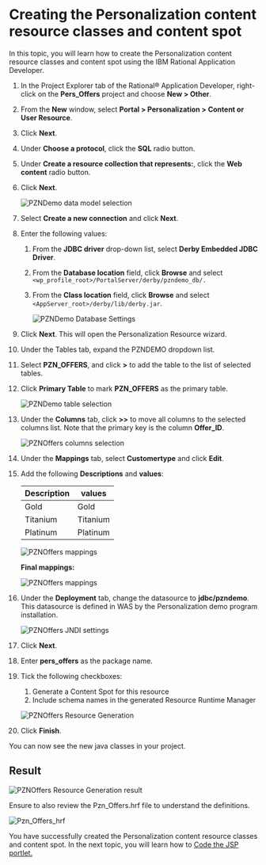 # Creating the Personalization content resource classes and content spot

In this topic, you will learn how to create the Personalization content resource classes and content spot using the IBM Rational Application Developer.

1. In the Project Explorer tab of the Rational® Application Developer, right-click on the **Pers_Offers** project and choose **New > Other**.

2. From the **New** window, select **Portal > Personalization > Content or User Resource**.

3. Click **Next**.

4. Under **Choose a protocol**, click the **SQL** radio button.

5. Under **Create a resource collection that represents:**, click the **Web content** radio button.

6. Click **Next**.


    ![PZNDemo data model selection](./images/pzn_offers_data_model_selection.png)  

5. Select **Create a new connection** and click **Next**.

6. Enter the following values:

    1. From the **JDBC driver** drop-down list, select **Derby Embedded JDBC Driver**.

    2. From the **Database location** field, click **Browse** and select ``<wp_profile_root>/PortalServer/derby/pzndemo_db/.``

    3. From the **Class location** field, click **Browse** and select ``<AppServer_root>/derby/lib/derby.jar``.

       ![PZNDemo Database Settings](./images/RAD_jdbc_settings.png)  

7. Click **Next**. This will open the Personalization Resource wizard.


8. Under the Tables tab, expand the PZNDEMO dropdown list.

9. Select **PZN_OFFERS**, and click **>** to add the table to the list of selected tables. 

10. Click **Primary Table** to mark **PZN_OFFERS** as the primary table.

    ![PZNDemo table selection](./images/pzn_offers_table_selection.png)  


11. Under the **Columns** tab, click **>>** to move all columns to the selected columns list. Note that the primary key is the column **Offer_ID**.  

    ![PZNOffers columns selection](./images/pzn_offers_columns_selection.png)  



12. Under the **Mappings** tab, select **Customertype** and click **Edit**.

15. Add the following **Descriptions** and **values**:

    |Description|values|
    |-----------|------|
    |Gold|Gold|
    |Titanium|Titanium|
    |Platinum|Platinum|

    ![PZNOffers mappings](./images/pzn_offers_populate_mapping.png)  

    **Final mappings:**  

    ![PZNOffers mappings](./images/pzn_user_populate_mapping_final.png)  


16. Under the **Deployment** tab, change the datasource to **jdbc/pzndemo**. This datasource is defined in WAS by the Personalization demo program installation.

    ![PZNOffers JNDI settings](./images/pzn_offers_deployment_jndi.png)  

18. Click **Next**.

19. Enter **pers_offers** as the package name.

20. Tick the following checkboxes:
    1. Generate a Content Spot for this resource
    2. Include schema names in the generated Resource Runtime Manager

    ![PZNOffers Resource Generation](./images/pzn_offers_resource_generation.png)  

20. Click **Finish**.  

You can now see the new java classes in your project.  

## Result

![PZNOffers Resource Generation result](./images/pznoffers_resource_generation_results.png)  

Ensure to also review the Pzn_Offers.hrf file to understand the definitions.

![Pzn_Offers_hrf](./images/Pzn_Offers_hrf_definitions.png)

You have successfully created the Personalization content resource classes and content spot. In the next topic, you will learn how to [Code the JSP portlet.](./pzn_demo_finish_coding_portlet_jsp.md)
